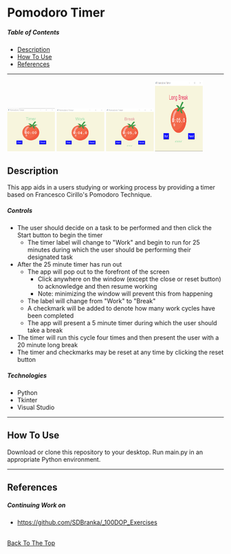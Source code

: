 # Pomodoro Timer

##### Table of Contents

- [Description](#description)
- [How To Use](#how-to-use)
- [References](#references)

---

<p float="center">
    <img src="https://github.com/SDBranka/Pomodoro_Timer/blob/main/Resources/Screenshots/Start_screenshot.png" width=22% alt="start image"/>
    <img src="https://github.com/SDBranka/Pomodoro_Timer/blob/main/Resources/Screenshots/Work_screenshot.png" width=22% alt="work image"/>
    <img src="https://github.com/SDBranka/Pomodoro_Timer/blob/main/Resources/Screenshots/Break_screenshot.png" width=22% alt="break image"/>
    <img src="https://github.com/SDBranka/Pomodoro_Timer/blob/main/Resources/Screenshots/LongBreak_screenshot.png" width=22% height=165 alt="long break image"/>
</p>

## Description

This app aids in a users studying or working process by providing a timer based on Francesco Cirillo's Pomodoro Technique.

##### Controls
<ul>
    <li>The user should decide on a task to be performed and then click the Start button to begin the timer
        <ul>
            <li>The timer label will change to "Work" and begin to run for 25 minutes during which the user should be performing their designated task</li>
        </ul>
    </li>
    <li>After the 25 minute timer has run out
        <ul>
            <li>The app will pop out to the forefront of the screen
                <ul>
                    <li>Click anywhere on the window (except the close or reset button) to acknowledge and then resume working</li>
                    <li>Note: minimizing the window will prevent this from happening</li>
                </ul>
            </li>
            <li>The label will change from "Work" to "Break"</li>
            <li>A checkmark will be added to denote how many work cycles have been completed</li>
            <li>The app will present a 5 minute timer during which the user should take a break</li>
        </ul>
    </li>
    <li>The timer will run this cycle four times and then present the user with a 20 minute long break</li>
    <li>The timer and checkmarks may be reset at any time by clicking the reset button</li>
</ul>

##### Technologies

- Python
- Tkinter
- Visual Studio

---

## How To Use

Download or clone this repository to your desktop. Run main.py in an appropriate Python environment.

---

## References

##### Continuing Work on
- https://github.com/SDBranka/_100DOP_Exercises

\
[Back To The Top](#pomodoro-timer)